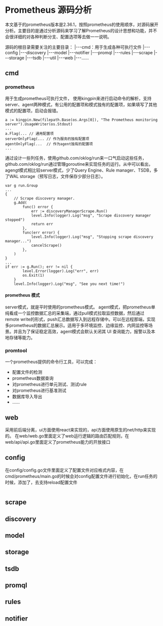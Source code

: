 # Prometheus 源码分析

本文基于的prometheus版本是2.36.1，按照prometheus的使用顺序，对源码展开分析。主要目的是通过分析源码来学习了解Prometheus的设计思想和功能，并不会很详细的对各种判断分支、配置选项等去做一一说明。

源码的根目录需要关注的主要目录：
|---cmd：用于生成各种可执行文件
|---config
|---discovery
|---model
|---notifier
|---promql
|---rules
|---scrape
|---storage
|---tsdb
|---util
|---web
|---......

## cmd

### prometheus
用于生成prometheus可执行文件，
使用kingpin来进行启动命令的解析，支持server、agent两种模式，有公用的配置项和模式独有的配置项，如果填写了其他模式的配置项，启动会报错。
```
a := kingpin.New(filepath.Base(os.Args[0]), "The Prometheus monitoring server").UsageWriter(os.Stdout)
...
a.Flag(... // 通用配置项
serverOnlyFlag(... // 作为服务的独有配置项
agentOnlyFlag(...  // 作为agent独有的配置项
...
```

通过设计一些列任务，使用github.com/oklog/run来一口气启动这些任务，github.com/oklog/run通过管理goroutine来实现任务的运行。从中可以看出，agengt模式相比较server模式，少了Query Engine、Rule manager、TSDB，多了WAL storage（预写日志，文件保存少部分日志）。
```
var g run.Group
...
{
    // Scrape discovery manager.
    g.Add(
        func() error {
            err := discoveryManagerScrape.Run()
            level.Info(logger).Log("msg", "Scrape discovery manager stopped")
            return err
        },
        func(err error) {
            level.Info(logger).Log("msg", "Stopping scrape discovery manager...")
            cancelScrape()
        },
    )
}
...
if err := g.Run(); err != nil {
		level.Error(logger).Log("err", err)
		os.Exit(1)
	}
	level.Info(logger).Log("msg", "See you next time!")
```

#### prometheus 模式
server模式，就是平时使用的prometheus模式。
agent模式，把prometheus单纯看成一个监控数据汇总的采集端，通过pull模式拉取监控数据，然后通过remote write的形式，push汇总数据写入到远程存储中。可以在远程那端，实现多prometheus的数据汇总展示。适用于多环境监控、边缘监控、内网监控等场景。并且为了保证稳定高效，agent模式会默认关闭其 UI 查询能力，报警以及本地存储等能力。

### promtool
一个prometheus提供的命令行工具，可以完成：
+ 配置文件的检测
+ prometheus数据查询
+ 对prometheus进行单元测试、测试rule
+ 对prometheus进行基准测试
+ 数据库导入导出
+ ......

## web
采用前后端分离，ui方面使用react来实现的，api方面使用原生的net/http来实现的。
在web/web.go里面定义了web运行逻辑的路由匹配规则，在web/api/api.go里面定义了prometheus能力的开放接口

## config
在config/config.go文件里面定义了配置文件对应格式内容，在cmd/prometheus/main.go的时候会对config配置文件进行初始化，在run任务的时候，添加了，去支持reload配置文件
```

```

## scrape

## discovery


## model


## storage


## tsdb

## promql

## rules

## notifier
